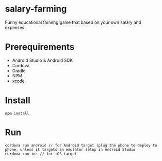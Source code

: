 # salary-farming
Funny educational farming game that based on your own salary and expenses

# Prerequirements
- Android Studio & Android SDK
- Cordova 
- Gradle
- NPM
- xcode

# Install
```
npm install
```

# Run
```
cordova run android // for Android target (plug the phone to deploy to phone, unless it targets an emulator setup in Android Studio
cordova run ios // for iOS target